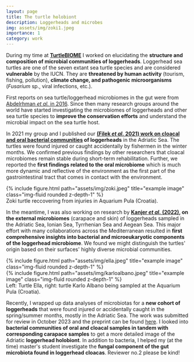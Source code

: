 ```yaml
---
layout: page
title: The turtle holobiont
description: Loggerheads and microbes
img: assets/img/zoki1.jpeg
importance: 1
category: work
---
```


During my time at <b>[TurtleBIOME](https://www.turtlebiome.biol.pmf.hr/)</b> I worked on elucidating the <b>structure and composition of microbial communities of loggerheads</b>. Loggerhead sea turtles are one of the seven extant sea turtle species and are considered <b>vulnerable</b> by the IUCN. They are <b>threatened by human activity</b> (tourism, fishing, pollution), <b>climate change, and pathogenic microorganisms</b> (<i>Fusarium</i> sp., viral infections, etc.).

First reports on sea turtle/loggerhead microbiomes in the gut were from [Abdelrhman <i>et al.</i> in 2016](https://www.frontiersin.org/articles/10.3389/fmicb.2016.01060/full). Since then many research groups around the world have started investigating the microbiomes of loggerheads and other sea turtle species to <b>improve the conservation efforts</b> and understand the microbial impact on the sea turtle host.

In 2021 my group and I published our <b>[(Filek <i>et al.</i> 2021) work on cloacal and oral bacterial communities](https://animalmicrobiome.biomedcentral.com/articles/10.1186/s42523-021-00120-5) of loggerheads</b> in the Adriatic Sea. The turtles were found injured or caught accidentally by fishermen in the winter months. We confirmed previous findings by other researchers that cloacal microbiomes remain stable during short-term rehabilitation. Further, we reported the <b>first findings related to the oral microbiome</b> which is much more dynamic and reflective of the environment as the first part of the gastrointestinal tract that comes in contact with the environment.
<div class="row">
    <div class="col-sm mt-3 mt-md-0">
        {% include figure.html path="assets/img/zoki.jpeg" title="example image" class="img-fluid rounded z-depth-1" %}
    </div>
</div>
<div class="caption">
    Zoki turtle reccovering from injuries in Aquarium Pula (Croatia).
</div>

In the meantime, I was also working on research by <b>[Kanjer <i>et al.</i> (2022)](https://www.frontiersin.org/articles/10.3389/fevo.2022.907368/full), on the external microbiomes</b> (carapace and skin) of loggerheads sampled in the Adriatic Sea, Ionian Sea, Tyrrhenian Sea and Aegean Sea. This major effort with many collaborations across the Mediterranean resulted in <b>first comprehensive insights into bacterial and microeukaryotic components of the loggerhead microbiome</b>. We found we might distinguish the turtles' origin based on their surfaces' highly diverse microbial communities.
<div class="row justify-content-sm-center">
    <div class="col-sm-4 mt-3 mt-md-0">
        {% include figure.html path="assets/img/ella.jpeg" title="example image" class="img-fluid rounded z-depth-1" %}
    </div>
    <div class="col-sm-8 mt-3 mt-md-0">
        {% include figure.html path="assets/img/karloalbano.jpeg" title="example image" class="img-fluid rounded z-depth-1" %}
    </div>
</div>
<div class="caption">
    Left: Turtle Ella, right: turtle Karlo Albano being sampled at the Aquarium Pula (Croatia).
</div>

Recently, I wrapped up data analyses of microbiotas for a <b>new cohort of loggerheads</b> that were found injured or accidentally caught in the spring/summer months, mostly in the Adriatic Sea. The work was submitted for review in October 2023 and the preprint can be found [here](https://www.researchsquare.com/article/rs-3574161/v1). I looked into <b>bacterial communities of oral and cloacal samples in tandem with corresponding carapace samples</b> to get a more detailed image of the Adriatic <b>loggerhead holobiont</b>. In addition to bacteria, I helped my (at the time) master's student investigate the <b>fungal component of the gut microbiota found in loggerhead cloacas</b>. Reviewer no.2 please be kind!

